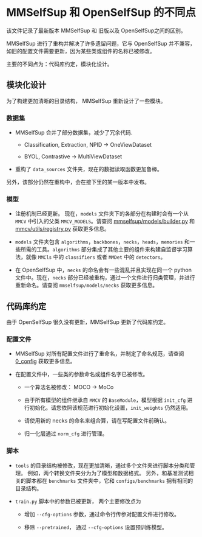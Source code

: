 # MMSelfSup 和 OpenSelfSup 的不同点

该文件记录了最新版本 MMSelfSup 和 旧版以及 OpenSelfSup之间的区别。

MMSelfSup 进行了重构并解决了许多遗留问题，它与 OpenSelfSup 并不兼容，如旧的配置文件需要更新，因为某些类或组件的名称已被修改。

主要的不同点为：代码库约定，模块化设计。

## 模块化设计

为了构建更加清晰的目录结构， MMSelfSup 重新设计了一些模块。

### 数据集

- MMSelfSup 合并了部分数据集，减少了冗余代码.

  - Classification, Extraction, NPID -> OneViewDataset

  - BYOL, Contrastive -> MultiViewDataset

- 重构了 `data_sources` 文件夹，现在的数据读取函数更加鲁棒。

另外，该部分仍然在重构中，会在接下里的某一版本中发布。

### 模型

- 注册机制已经更新。 现在，`models` 文件夹下的各部分在构建时会有一个从 `MMCV` 中引入的父类 `MMCV_MODELS`。请查阅 [mmselfsup/models/builder.py](https://github.com/open-mmlab/mmselfsup/blob/master/mmselfsup/models/builder.py) 和 [mmcv/utils/registry.py](https://github.com/open-mmlab/mmcv/blob/master/mmcv/utils/registry.py) 获取更多信息。

- `models` 文件夹包含 `algorithms`，`backbones`，`necks`，`heads`，`memories` 和一些所需的工具。`algorithms` 部分集成了其他主要的组件来构建自监督学习算法，就像 `MMCls` 中的 `classifiers` 或者 `MMDet` 中的 `detectors`。

- 在 OpenSelfSup 中，`necks` 的命名会有一些混乱并且实现在同一个 python 文件中。现在，`necks` 部分已经被重构，通过一个文件进行归类管理，并进行重新命名。请查阅 `mmselfsup/models/necks` 获取更多信息。

## 代码库约定

由于 OpenSelfSup 很久没有更新，MMSelfSup 更新了代码库约定。

### 配置文件

- MMSelfSup 对所有配置文件进行了重命名，并制定了命名规范，请查阅 [0_config](./tutorials/0_config.md) 获取更多信息。

- 在配置文件中，一些类的参数命名或组件名字已被修改。

  - 一个算法名被修改： MOCO -> MoCo

  - 由于所有模型的组件继承自 `MMCV` 的 `BaseModule`，模型根据 `init_cfg` 进行初始化。请您依照该规范进行初始化设置，`init_weights` 仍然适用。

  - 请使用新的 necks 的命名来组合算，请在写配置文件前确认。

  - 归一化层通过 `norm_cfg` 进行管理。

### 脚本

- `tools` 的目录结构被修改，现在更加清晰，通过多个文件夹进行脚本分类和管理。 例如，两个转换文件夹分为为了模型和数据格式。 另外，和基准测试相关的脚本都在 `benchmarks` 文件夹中，它和 `configs/benchmarks` 拥有相同的目录结构。

- `train.py` 脚本中的参数已被更新， 两个主要修改点为

  - 增加 `--cfg-options` 参数，通过命令行传参对配置文件进行修改。

  - 移除 `--pretrained`， 通过 `--cfg-options` 设置预训练模型。
